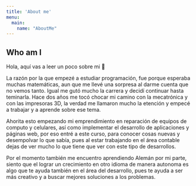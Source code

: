 ```yaml
---
title: 'About me'
menu:
  main:
    name: "AboutMe"
---
```


## Who am I

Hola, aquí vas a leer un poco sobre mi 🤩

La razón por la que empezé a estudiar programación, fue porque esperaba muchas matemáticas,
aun que me llevé una sorpresa al darme cuenta que no vemos tanto. Igual me gutó mucho la carrera
y decidí continuar hasta teminarla. Hace dos años me tocó chocar mi camino con la mecatrónica
y con las impresoras 3D, la verdad me llamaron mucho la etención y empecé a trabajar y a aprende
sobre ese tema.

Ahorita esto empezando mi emprendimiento en reparación de equipos de computo y celulares, así
como implementar el desarrollo de aplicaciones y páginas web, por eso entré a este curso, para 
conocer cosas nuevas y desempolvar lo que sabía, pues al estar trabajando en el área contable
dejas de ver mucho lo que tiene que ver con este tipo de desarrollos.

Por el momento también me encuentro aprendiendo Alemán por mi parte, siento que el lograr 
un crecimiento en otro idioma de manera autonoma es algo que te ayuda también en el área 
del desarrollo, pues te ayuda a ser más creativo y a buscar mejores soluciones a los problemas.

